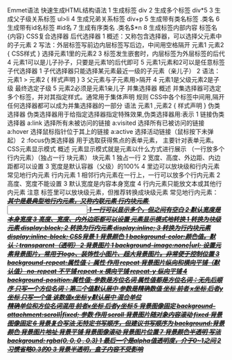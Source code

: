 Emmet语法
    快速生成HTML结构语法
        1 生成标签   div
        2 生成多个标签   div*5
        3 生成父子级关系标签     ul>li
        4 生成兄弟关系标签      div+p
        5 生成带有类名标签      .类名
        6 生成带有id名标签      #id名
        7 生成有序类名          .类名$*n
        8 生成标签内部内容      标签名{内容}
CSS复合选择器
    后代选择器
        1 概述：又称包含选择器，可以选择父元素中的子元素
        2 写法：外层标签写前边内层标签写后边，中间用空格隔开  元素1 元素2 { CSS样式 } 选择元素1里的元素2
        3 标签发生嵌套时，内层标签为外层标签的后代
        4 元素1可以是儿子孙子，只要是元素1的后代即可
        5 元素1元素和2可以是任意标签
    子代选择器
        1 子代选择器只能选择某元素最近一级的子元素（亲儿子）
        2 语法：元素1 > 元素2 { 样式声明 }
        3 父元素与子元素用>隔开
        4 元素1是父级元素2是子级 最终选定子级
        5 元素2必须是元素1亲儿子
    并集选择器
        概述 并集选择器可选定多个标签，并对其指定样式。通常用于集体声明
        规则 CSS中各个标签中间用,隔开 任何选择器都可以成为并集选择器的一部分
        语法 元素1 ,元素2 { 样式声明 }
    伪类选择器
        伪类选择器用于给指定选择器指定特殊效果,伪类选择器用:表示
        1 链接伪类选择器
            a:link 选择所有未被访问的链接
            a:visited 选择所有已被访问的链接
            a:hover 选择鼠标指针位于其上的链接
            a:active 选择活动链接（鼠标按下未弹起）
        2 :focus伪类选择器
            用于选取获得焦点的表单元素， 主要针对表单元素。
CSS元素显示模式
    概述 元素显示模式就是元素以什么方式进行展示 （一行放多个 行内元素）（独占一行 块元素）
    块元素
        1 独占一行
        2 宽度、高度、外边距、内边距都可以设置
        3 宽度是默认容器（父级）的100%
        4 里边可以放块级和行内元素
        常见地行内元素
    行内元素
        1 相邻行内元素在一行上，一行可以放多个行内元素
        2 高度、宽度不能设置
        3 默认宽度是内容本身宽度
        4 行内元素只能放文本或其他行内元素
        注意 标签<a>里可以放块级元素，但推荐转换成块级元素
        常见地行内元素：<a> <strong> <b> <em> <i> <del> <s> <ins> <u> <span> 其中<span>是最典型地行内元素，又称内联元素
    行内块元素
        <img/> <input> <td>
        1 一行可以显示多个，但之间有空白
        2 默认宽度是本身宽度
        3 高度、宽度、内外边距都可以设置
    元素显示模式地转换
        1 转换为块级元素 display:block;
        2 转换为行内元素 display:inline;
        3 转换为行内块元素 display:inline-block;
CSS背景
    1 背景颜色
        1 background-color:颜色值。默认：transparent（透明）
    2 背景图片
        1 background-image:none|url;
            设置元素背景图片，常用于logo、装饰性小图片、超大背景图片。非常便于控制位置
    3 background-repeat:属性值；
        属性          作用
        repeat          背景图片纵向和横向平铺（默认值）
        no-repeat       不平铺
        repeat-x        横向平铺
        repeat-y        纵向平铺
    4 background-position:属性值;
        参数是方位名词
            属性值都是方位名词：无先后顺序
            只写一个方位名词：第二个值默认居中
        参数是精确数值
            坐标 
                前者 x坐标 后者y坐标
            只写一个值
                该数值x坐标  y默认居中
        混合单位    
            精确单位和方位名词混用
                前者x坐标   后者y坐标
    5 背景图像固定
        background-attachment:scroll|fixed;
            参数          作用
            scroll          背景图片随对象内容滚动
            fixed           背景图像固定
    6 背景复合写法
        无特定书写顺序，但建议书写顺序为
        background:背景颜色 背景图片地址 背景平铺 背景图像滚动 背景图片位置
    7 背景颜色半透明
        写法 background: rgba(0, 0, 0 , 0.3)
        1 最后一个是alpha值透明度，介于0~1之间
        2 习惯省略0.3的0
        3 背景半透明，盒子内容不受影响
